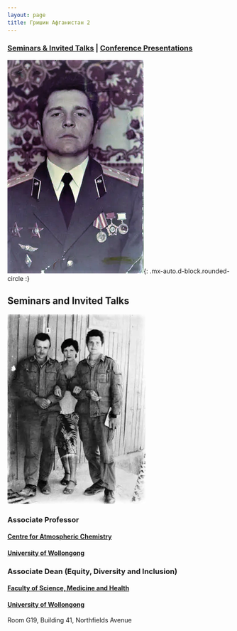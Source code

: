 ```yaml
---
layout: page
title: Гришин Афганистан 2
---
```


### [Seminars & Invited Talks](#seminars-and-invited-talks)    |   [Conference Presentations](#conference-presentations) 

![ 1 ](/assets/photo_GR/grisha-afgan/image8.png){: .mx-auto.d-block.rounded-circle :}

## Seminars and Invited Talks

<img src="/assets/photo_GR/grisha-afgan/image5.png" alt=" 2 " class="mx-auto d-block rounded-circle">

### Associate Professor


#### [Centre for Atmospheric Chemistry](https://www.uow.edu.au/science-medicine-health/research/centre-for-atmospheric-chemistry/)<br />

#### [University of Wollongong](https://www.uow.edu.au/)

### Associate Dean (Equity, Diversity and Inclusion)
#### [Faculty of Science, Medicine and Health](https://www.uow.edu.au/science-medicine-health/)<br />
#### [University of Wollongong](https://www.uow.edu.au/)

Room G19, Building 41, Northfields Avenue  
